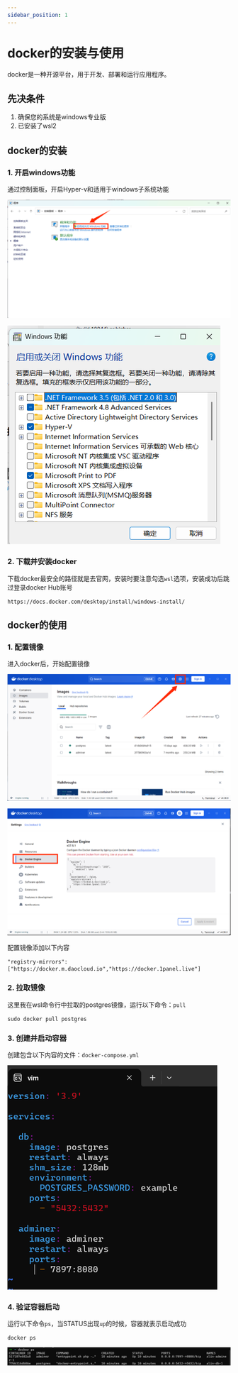 ```yaml
---
sidebar_position: 1
---
```


# docker的安装与使用
docker是一种开源平台，用于开发、部署和运行应用程序。

## 先决条件
1. 确保您的系统是windows专业版
2. 已安装了wsl2 

##  docker的安装
### 1. 开启windows功能
通过控制面板，开启Hyper-v和适用于windows子系统功能

![控制面板](./1.png)

![启动windows功能](./2.png)

### 2. 下载并安装docker
下载docker最安全的路径就是去官网，安装时要注意勾选`wsl`选项，安装成功后跳过登录docker Hub账号
```
https://docs.docker.com/desktop/install/windows-install/
```

## docker的使用
### 1. 配置镜像
进入docker后，开始配置镜像

![设置页面](./6.png)

![Docker Engine](./7.png)

配置镜像添加以下内容
```                           
"registry-mirrors":["https://docker.m.daocloud.io","https://docker.1panel.live"]
```
 
### 2. 拉取镜像
 这里我在wsl命令行中拉取的postgres镜像，运行以下命令：`pull`              
 ```
 sudo docker pull postgres
 ```

### 3. 创建并启动容器
创建包含以下内容的文件：`docker-compose.yml`     

![内容](./3.png)

### 4. 验证容器启动
运行以下命令`ps`，当STATUS出现`up`的时候，容器就表示启动成功                   
```
docker ps
```

  ![运行容器](./5.png)
